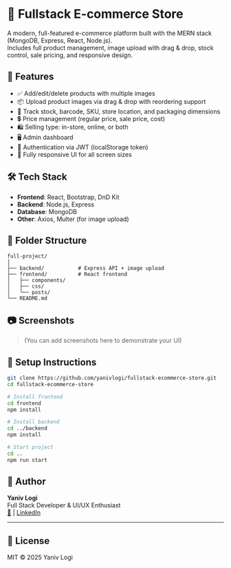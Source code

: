 # 🛒 Fullstack E-commerce Store

A modern, full-featured e-commerce platform built with the MERN stack (MongoDB, Express, React, Node.js).  
Includes full product management, image upload with drag & drop, stock control, sale pricing, and responsive design.

## 🚀 Features

- ✅ Add/edit/delete products with multiple images
- 📦 Upload product images via drag & drop with reordering support
- 🧾 Track stock, barcode, SKU, store location, and packaging dimensions
- 💲 Price management (regular price, sale price, cost)
- 🛍️ Selling type: in-store, online, or both
- 🖥️ Admin dashboard
- 🔐 Authentication via JWT (localStorage token)
- 📱 Fully responsive UI for all screen sizes

## 🛠️ Tech Stack

- **Frontend**: React, Bootstrap, DnD Kit
- **Backend**: Node.js, Express
- **Database**: MongoDB
- **Other**: Axios, Multer (for image upload)

## 📁 Folder Structure

```
full-project/
│
├── backend/           # Express API + image upload
├── frontend/          # React frontend
│   ├── components/
│   ├── css/
│   └── posts/
└── README.md
```

## 📷 Screenshots

> (You can add screenshots here to demonstrate your UI)

## 🔧 Setup Instructions

```bash
git clone https://github.com/yanivlogi/fullstack-ecommerce-store.git
cd fullstack-ecommerce-store

# Install frontend
cd frontend
npm install

# Install backend
cd ../backend
npm install

# Start project
cd ..
npm run start
```

## 🧠 Author

**Yaniv Logi**  
Full Stack Developer & UI/UX Enthusiast  
[📧](mailto:your@email.com) | [LinkedIn](https://linkedin.com/in/yanivlogi)

---

## 📃 License

MIT © 2025 Yaniv Logi
